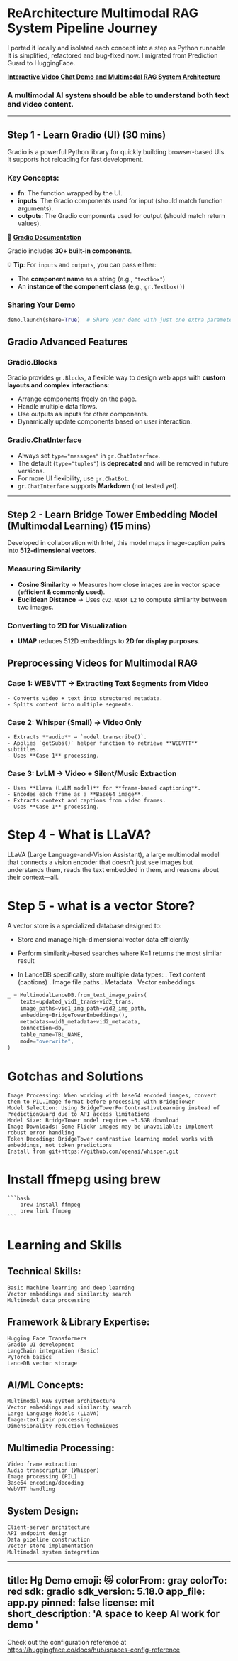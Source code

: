 # ReArchitecture Multimodal RAG System Pipeline Journey
I ported it locally and isolated each concept into a step as Python runnable
It is simplified, refactored and bug-fixed now.
I migrated from Prediction Guard to HuggingFace.

[**Interactive Video Chat Demo and Multimodal RAG System Architecture**](https://learn.deeplearning.ai/courses/multimodal-rag-chat-with-videos/lesson/2/interactive-demo-and-multimodal-rag-system-architecture)  

### A multimodal AI system should be able to understand both text and video content.  

---

## Step 1 - Learn Gradio (UI) (30 mins)  

Gradio is a powerful Python library for quickly building browser-based UIs. It supports hot reloading for fast development.  

### Key Concepts:  
- **fn**: The function wrapped by the UI.  
- **inputs**: The Gradio components used for input (should match function arguments).  
- **outputs**: The Gradio components used for output (should match return values).  

📖 [**Gradio Documentation**](https://www.gradio.app/docs/gradio/introduction)  

Gradio includes **30+ built-in components**.  

💡 **Tip**: For `inputs` and `outputs`, you can pass either:  
- The **component name** as a string (e.g., `"textbox"`)  
- An **instance of the component class** (e.g., `gr.Textbox()`)  

### Sharing Your Demo  
```python
demo.launch(share=True)  # Share your demo with just one extra parameter.
```

## Gradio Advanced Features  

### **Gradio.Blocks**  
Gradio provides `gr.Blocks`, a flexible way to design web apps with **custom layouts and complex interactions**:  
- Arrange components freely on the page.  
- Handle multiple data flows.  
- Use outputs as inputs for other components.  
- Dynamically update components based on user interaction.  

### **Gradio.ChatInterface**  
- Always set `type="messages"` in `gr.ChatInterface`.  
- The default (`type="tuples"`) is **deprecated** and will be removed in future versions.  
- For more UI flexibility, use `gr.ChatBot`.  
- `gr.ChatInterface` supports **Markdown** (not tested yet).  

---

## Step 2 - Learn Bridge Tower Embedding Model (Multimodal Learning) (15 mins)  

Developed in collaboration with Intel, this model maps image-caption pairs into **512-dimensional vectors**.  

### Measuring Similarity  
- **Cosine Similarity** → Measures how close images are in vector space (**efficient & commonly used**).  
- **Euclidean Distance** → Uses `cv2.NORM_L2` to compute similarity between two images.  

### Converting to 2D for Visualization  
- **UMAP** reduces 512D embeddings to **2D for display purposes**.  

## Preprocessing Videos for Multimodal RAG  

### **Case 1: WEBVTT → Extracting Text Segments from Video**  
    - Converts video + text into structured metadata.  
    - Splits content into multiple segments.  

### **Case 2: Whisper (Small) → Video Only**  
    - Extracts **audio** → `model.transcribe()`.  
    - Applies `getSubs()` helper function to retrieve **WEBVTT** subtitles.  
    - Uses **Case 1** processing.  

### **Case 3: LvLM → Video + Silent/Music Extraction**  
    - Uses **Llava (LvLM model)** for **frame-based captioning**.  
    - Encodes each frame as a **Base64 image**.  
    - Extracts context and captions from video frames.  
    - Uses **Case 1** processing.  

# Step 4 - What is LLaVA?
LLaVA (Large Language-and-Vision Assistant), a large multimodal model that connects a vision encoder that doesn't just see images but understands them, reads the text embedded in them, and reasons about their context—all.

# Step 5 - what is a vector Store?
A vector store is a specialized database designed to:

- Store and manage high-dimensional vector data efficiently
- Perform similarity-based searches where K=1 returns the most similar result

- In LanceDB specifically, store multiple data types:
    . Text content (captions)
    . Image file paths
    . Metadata
    . Vector embeddings

```python
_ = MultimodalLanceDB.from_text_image_pairs(
    texts=updated_vid1_trans+vid2_trans,
    image_paths=vid1_img_path+vid2_img_path,
    embedding=BridgeTowerEmbeddings(),
    metadatas=vid1_metadata+vid2_metadata,
    connection=db,
    table_name=TBL_NAME,
    mode="overwrite", 
)
```
# Gotchas and Solutions
    Image Processing: When working with base64 encoded images, convert them to PIL.Image format before processing with BridgeTower
    Model Selection: Using BridgeTowerForContrastiveLearning instead of PredictionGuard due to API access limitations
    Model Size: BridgeTower model requires ~3.5GB download
    Image Downloads: Some Flickr images may be unavailable; implement robust error handling
    Token Decoding: BridgeTower contrastive learning model works with embeddings, not token predictions
    Install from git+https://github.com/openai/whisper.git 

# Install ffmepg using brew
    ```bash
        brew install ffmpeg
        brew link ffmpeg
    ```

        
# Learning and Skills

## Technical Skills:

    Basic Machine learning and deep learning
    Vector embeddings and similarity search
    Multimodal data processing
    
## Framework & Library Expertise:

    Hugging Face Transformers
    Gradio UI development
    LangChain integration (Basic)
    PyTorch basics
    LanceDB vector storage

## AI/ML Concepts:

    Multimodal RAG system architecture
    Vector embeddings and similarity search
    Large Language Models (LLaVA)
    Image-text pair processing
    Dimensionality reduction techniques


## Multimedia Processing:

    Video frame extraction
    Audio transcription (Whisper)
    Image processing (PIL)
    Base64 encoding/decoding
    WebVTT handling
    
## System Design:

    Client-server architecture
    API endpoint design
    Data pipeline construction
    Vector store implementation
    Multimodal system integration
---
title: Hg Demo
emoji: 😻
colorFrom: gray
colorTo: red
sdk: gradio
sdk_version: 5.18.0
app_file: app.py
pinned: false
license: mit
short_description: 'A space to keep AI work for demo '
---

Check out the configuration reference at https://huggingface.co/docs/hub/spaces-config-reference
